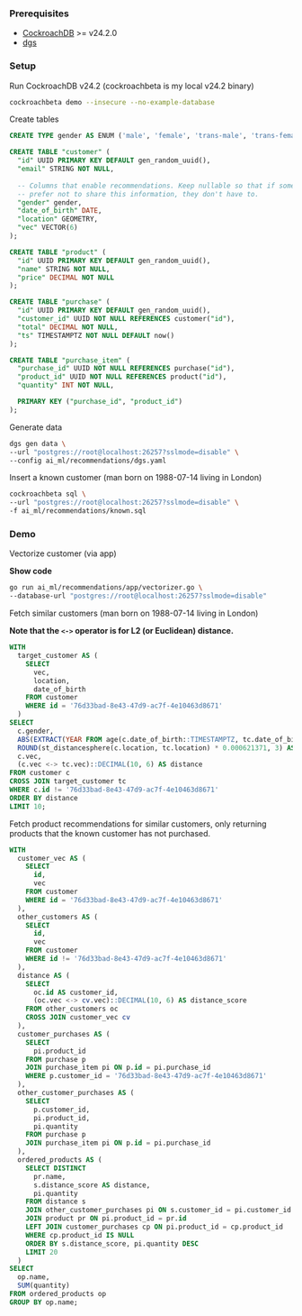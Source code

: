 ### Prerequisites

* [CockroachDB](https://www.cockroachlabs.com/docs/stable/install-cockroachdb-mac.html) >= v24.2.0
* [dgs](https://github.com/codingconcepts/dgs)

### Setup

Run CockroachDB v24.2 (cockroachbeta is my local v24.2 binary)

```sh
cockroachbeta demo --insecure --no-example-database
```

Create tables

```sql
CREATE TYPE gender AS ENUM ('male', 'female', 'trans-male', 'trans-female', 'non-binary');

CREATE TABLE "customer" (
  "id" UUID PRIMARY KEY DEFAULT gen_random_uuid(),
  "email" STRING NOT NULL,
  
  -- Columns that enable recommendations. Keep nullable so that if someone would
  -- prefer not to share this information, they don't have to.
  "gender" gender,
  "date_of_birth" DATE,
  "location" GEOMETRY,
  "vec" VECTOR(6)
);

CREATE TABLE "product" (
  "id" UUID PRIMARY KEY DEFAULT gen_random_uuid(),
  "name" STRING NOT NULL,
  "price" DECIMAL NOT NULL
);

CREATE TABLE "purchase" (
  "id" UUID PRIMARY KEY DEFAULT gen_random_uuid(),
  "customer_id" UUID NOT NULL REFERENCES customer("id"),
  "total" DECIMAL NOT NULL,
  "ts" TIMESTAMPTZ NOT NULL DEFAULT now()
);

CREATE TABLE "purchase_item" (
  "purchase_id" UUID NOT NULL REFERENCES purchase("id"),
  "product_id" UUID NOT NULL REFERENCES product("id"),
  "quantity" INT NOT NULL,

  PRIMARY KEY ("purchase_id", "product_id")
);
```

Generate data

```sh
dgs gen data \
--url "postgres://root@localhost:26257?sslmode=disable" \
--config ai_ml/recommendations/dgs.yaml
```

Insert a known customer (man born on 1988-07-14 living in London)

```sh
cockroachbeta sql \
--url "postgres://root@localhost:26257?sslmode=disable" \
-f ai_ml/recommendations/known.sql
```

### Demo

Vectorize customer (via app)

**Show code**

```sh
go run ai_ml/recommendations/app/vectorizer.go \
--database-url "postgres://root@localhost:26257?sslmode=disable"
```

Fetch similar customers (man born on 1988-07-14 living in London)

**Note that the `<->` operator is for L2 (or Euclidean) distance.**

```sql
WITH
  target_customer AS (
    SELECT
      vec,
      location,
      date_of_birth
    FROM customer
    WHERE id = '76d33bad-8e43-47d9-ac7f-4e10463d8671'
  )
SELECT
  c.gender,
  ABS(EXTRACT(YEAR FROM age(c.date_of_birth::TIMESTAMPTZ, tc.date_of_birth::TIMESTAMPTZ))) age_diff,
  ROUND(st_distancesphere(c.location, tc.location) * 0.000621371, 3) AS miles_away,
  c.vec,
  (c.vec <-> tc.vec)::DECIMAL(10, 6) AS distance
FROM customer c
CROSS JOIN target_customer tc
WHERE c.id != '76d33bad-8e43-47d9-ac7f-4e10463d8671'
ORDER BY distance
LIMIT 10;
```

Fetch product recommendations for similar customers, only returning products that the known customer has not purchased.

```sql
WITH
  customer_vec AS (
    SELECT
      id,
      vec
    FROM customer
    WHERE id = '76d33bad-8e43-47d9-ac7f-4e10463d8671'
  ),
  other_customers AS (
    SELECT
      id,
      vec
    FROM customer
    WHERE id != '76d33bad-8e43-47d9-ac7f-4e10463d8671'
  ),
  distance AS (
    SELECT
      oc.id AS customer_id,
      (oc.vec <-> cv.vec)::DECIMAL(10, 6) AS distance_score
    FROM other_customers oc
    CROSS JOIN customer_vec cv
  ),
  customer_purchases AS (
    SELECT
      pi.product_id
    FROM purchase p
    JOIN purchase_item pi ON p.id = pi.purchase_id
    WHERE p.customer_id = '76d33bad-8e43-47d9-ac7f-4e10463d8671'
  ),
  other_customer_purchases AS (
    SELECT
      p.customer_id,
      pi.product_id,
      pi.quantity
    FROM purchase p
    JOIN purchase_item pi ON p.id = pi.purchase_id
  ),
  ordered_products AS (
    SELECT DISTINCT
      pr.name,
      s.distance_score AS distance,
      pi.quantity
    FROM distance s
    JOIN other_customer_purchases pi ON s.customer_id = pi.customer_id
    JOIN product pr ON pi.product_id = pr.id
    LEFT JOIN customer_purchases cp ON pi.product_id = cp.product_id
    WHERE cp.product_id IS NULL
    ORDER BY s.distance_score, pi.quantity DESC
    LIMIT 20
  )
SELECT
  op.name,
  SUM(quantity)
FROM ordered_products op
GROUP BY op.name;
```
